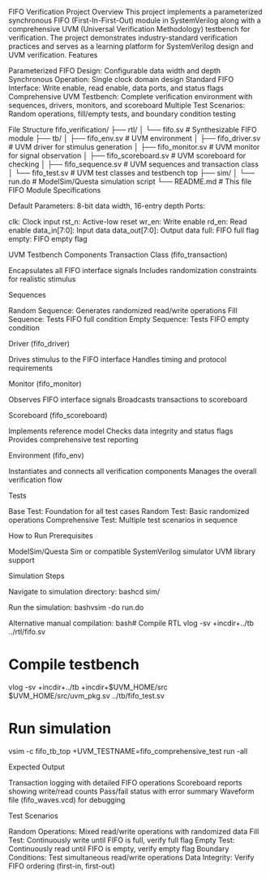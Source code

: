 FIFO Verification Project
Overview
This project implements a parameterized synchronous FIFO (First-In-First-Out) module in SystemVerilog along with a comprehensive UVM (Universal Verification Methodology) testbench for verification. The project demonstrates industry-standard verification practices and serves as a learning platform for SystemVerilog design and UVM verification.
Features

Parameterized FIFO Design: Configurable data width and depth
Synchronous Operation: Single clock domain design
Standard FIFO Interface: Write enable, read enable, data ports, and status flags
Comprehensive UVM Testbench: Complete verification environment with sequences, drivers, monitors, and scoreboard
Multiple Test Scenarios: Random operations, fill/empty tests, and boundary condition testing

File Structure
fifo_verification/
├── rtl/
│   └── fifo.sv                 # Synthesizable FIFO module
├── tb/
│   ├── fifo_env.sv            # UVM environment
│   ├── fifo_driver.sv         # UVM driver for stimulus generation
│   ├── fifo_monitor.sv        # UVM monitor for signal observation
│   ├── fifo_scoreboard.sv     # UVM scoreboard for checking
│   ├── fifo_sequence.sv       # UVM sequences and transaction class
│   └── fifo_test.sv           # UVM test classes and testbench top
├── sim/
│   └── run.do                 # ModelSim/Questa simulation script
└── README.md                  # This file
FIFO Module Specifications

Default Parameters: 8-bit data width, 16-entry depth
Ports:

clk: Clock input
rst_n: Active-low reset
wr_en: Write enable
rd_en: Read enable
data_in[7:0]: Input data
data_out[7:0]: Output data
full: FIFO full flag
empty: FIFO empty flag



UVM Testbench Components
Transaction Class (fifo_transaction)

Encapsulates all FIFO interface signals
Includes randomization constraints for realistic stimulus

Sequences

Random Sequence: Generates randomized read/write operations
Fill Sequence: Tests FIFO full condition
Empty Sequence: Tests FIFO empty condition

Driver (fifo_driver)

Drives stimulus to the FIFO interface
Handles timing and protocol requirements

Monitor (fifo_monitor)

Observes FIFO interface signals
Broadcasts transactions to scoreboard

Scoreboard (fifo_scoreboard)

Implements reference model
Checks data integrity and status flags
Provides comprehensive test reporting

Environment (fifo_env)

Instantiates and connects all verification components
Manages the overall verification flow

Tests

Base Test: Foundation for all test cases
Random Test: Basic randomized operations
Comprehensive Test: Multiple test scenarios in sequence

How to Run
Prerequisites

ModelSim/Questa Sim or compatible SystemVerilog simulator
UVM library support

Simulation Steps

Navigate to simulation directory:
bashcd sim/

Run the simulation:
bashvsim -do run.do

Alternative manual compilation:
bash# Compile RTL
vlog -sv +incdir+../tb ../rtl/fifo.sv

# Compile testbench
vlog -sv +incdir+../tb +incdir+$UVM_HOME/src $UVM_HOME/src/uvm_pkg.sv ../tb/fifo_test.sv

# Run simulation
vsim -c fifo_tb_top +UVM_TESTNAME=fifo_comprehensive_test
run -all


Expected Output

Transaction logging with detailed FIFO operations
Scoreboard reports showing write/read counts
Pass/fail status with error summary
Waveform file (fifo_waves.vcd) for debugging

Test Scenarios

Random Operations: Mixed read/write operations with randomized data
Fill Test: Continuously write until FIFO is full, verify full flag
Empty Test: Continuously read until FIFO is empty, verify empty flag
Boundary Conditions: Test simultaneous read/write operations
Data Integrity: Verify FIFO ordering (first-in, first-out)

